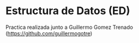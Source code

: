 # Estructura de Datos (ED)
Practica realizada junto a Guillermo Gomez Trenado (https://github.com/guillermogotre)
